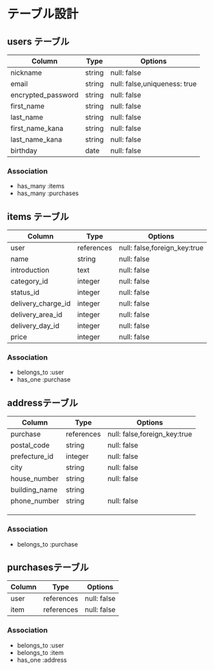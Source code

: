 # テーブル設計

## users テーブル

| Column             | Type       | Options                        |
| -----------------  | ---------- | ------------------------------ | 
| nickname           | string     | null: false                    |
| email              | string     | null: false,uniqueness: true   |
| encrypted_password | string     | null: false                    |
| first_name         | string     | null: false                    |
| last_name          | string     | null: false                    |
| first_name_kana    | string     | null: false                    |
| last_name_kana     | string     | null: false                    |
| birthday           | date       | null: false                    |

### Association

- has_many :items
- has_many :purchases


## items テーブル

| Column               | Type        | Options                      |
| -------------------- | ----------  | ---------------------------- | 
| user                 | references  | null: false,foreign_key:true |
| name                 | string      | null: false                  |
| introduction         | text        | null: false                  |
| category_id          | integer     | null: false                  |
| status_id            | integer     | null: false                  |
| delivery_charge_id   | integer     | null: false                  |
| delivery_area_id     | integer     | null: false                  |
| delivery_day_id      | integer     | null: false                  |
| price                | integer     | null: false                  |

### Association

- belongs_to :user
- has_one :purchase


## addressテーブル

| Column            | Type       | Options                       |
| ----------------- | ---------- | ----------------------------- |
| purchase          | references | null: false,foreign_key:true  |
| postal_code       | string     | null: false                   |
| prefecture_id     | integer    | null: false                   |
| city              | string     | null: false                   |
| house_number      | string     | null: false                   |
| building_name     | string     |                               |
| phone_number      | string     | null: false                   |
|                   |            |                               |
|                   |            |                               |
|                   |            |                               |

### Association

- belongs_to :purchase

## purchasesテーブル

 Column        | Type        | Options       |
| ------------ | ----------  | ------------- |
| user         | references  | null: false   |
| item         | references  | null: false   |

### Association

- belongs_to :user
- belongs_to :item
- has_one :address